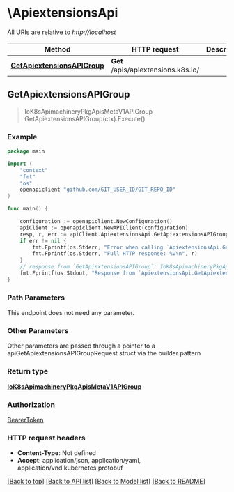 # \ApiextensionsApi

All URIs are relative to *http://localhost*

Method | HTTP request | Description
------------- | ------------- | -------------
[**GetApiextensionsAPIGroup**](ApiextensionsApi.md#GetApiextensionsAPIGroup) | **Get** /apis/apiextensions.k8s.io/ | 



## GetApiextensionsAPIGroup

> IoK8sApimachineryPkgApisMetaV1APIGroup GetApiextensionsAPIGroup(ctx).Execute()





### Example

```go
package main

import (
    "context"
    "fmt"
    "os"
    openapiclient "github.com/GIT_USER_ID/GIT_REPO_ID"
)

func main() {

    configuration := openapiclient.NewConfiguration()
    apiClient := openapiclient.NewAPIClient(configuration)
    resp, r, err := apiClient.ApiextensionsApi.GetApiextensionsAPIGroup(context.Background()).Execute()
    if err != nil {
        fmt.Fprintf(os.Stderr, "Error when calling `ApiextensionsApi.GetApiextensionsAPIGroup``: %v\n", err)
        fmt.Fprintf(os.Stderr, "Full HTTP response: %v\n", r)
    }
    // response from `GetApiextensionsAPIGroup`: IoK8sApimachineryPkgApisMetaV1APIGroup
    fmt.Fprintf(os.Stdout, "Response from `ApiextensionsApi.GetApiextensionsAPIGroup`: %v\n", resp)
}
```

### Path Parameters

This endpoint does not need any parameter.

### Other Parameters

Other parameters are passed through a pointer to a apiGetApiextensionsAPIGroupRequest struct via the builder pattern


### Return type

[**IoK8sApimachineryPkgApisMetaV1APIGroup**](IoK8sApimachineryPkgApisMetaV1APIGroup.md)

### Authorization

[BearerToken](../README.md#BearerToken)

### HTTP request headers

- **Content-Type**: Not defined
- **Accept**: application/json, application/yaml, application/vnd.kubernetes.protobuf

[[Back to top]](#) [[Back to API list]](../README.md#documentation-for-api-endpoints)
[[Back to Model list]](../README.md#documentation-for-models)
[[Back to README]](../README.md)

